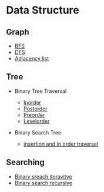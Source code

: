 # Data Structure
## Graph
 - [BFS](BFS.cpp)
 - [DFS](DFS.cpp)
 - [Adjacency list](adj_list.cpp)

## Tree
 - Binary Tree Traversal
    - [Inorder](BT_inorder.cpp)
    - [Postorder](BT_levelorder.cpp)
    - [Preorder](BT_preorder.cpp)
    - [Levelorder](BT_levelorder.cpp)
 
 - Binary Search Tree
    - [insertion and In order traversal](BST.cpp)

## Searching
 - [Binary sreach iteravitve](binarryseacrh2.cpp)
 - [Binary search recursive](binarysearch1.cpp)
 
